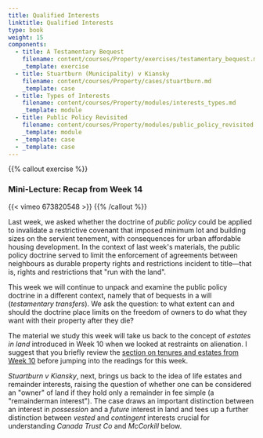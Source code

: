 ```yaml
---
title: Qualified Interests
linktitle: Qualified Interests
type: book
weight: 15
components:
  - title: A Testamentary Bequest
    filename: content/courses/Property/exercises/testamentary_bequest.md
    _template: exercise
  - title: Stuartburn (Municipality) v Kiansky
    filename: content/courses/Property/cases/stuartburn.md
    _template: case
  - title: Types of Interests
    filename: content/courses/Property/modules/interests_types.md
    _template: module
  - title: Public Policy Revisited
    filename: content/courses/Property/modules/public_policy_revisited.md
    _template: module
  - _template: case
  - _template: case
---
```




{{% callout exercise %}} 

### Mini-Lecture: Recap from Week 14

{{< vimeo 673820548 >}}
{{% /callout %}}

Last week, we asked whether the doctrine of *public policy* could be applied to invalidate a restrictive covenant that imposed minimum lot and building sizes on the servient tenement, with consequences for urban affordable housing development. In the context of last week's materials, the public policy doctrine served to limit the enforcement of agreements between neighbours as durable property rights and restrictions incident to title—that is, rights and restrictions that "run with the land". 

This week we will continue to unpack and examine the public policy doctrine in a different context, namely that of bequests in a will (*testamentary transfers*). We ask the question: to what extent can and should the doctrine place limits on the freedom of owners to do what they want with their property after they die? 

The material we study this week will take us back to the concept of *estates in land* introduced in Week 10 when we looked at restraints on alienation. I suggest that you briefly review the [section on tenures and estates from Week 10](../week10/#tenures--and-estates) before jumping into the readings for this week. 

*Stuartburn v Kiansky*, next, brings us back to the idea of life estates and remainder interests, raising the question of whether one can be considered an "owner" of land if they hold only a remainder in fee simple (a "remainderman interest"). The case draws an important distinction between an interest in *possession* and a *future* interest in land and tees up a further distinction between *vested* and *contingent* interests crucial for understanding *Canada Trust Co* and *McCorkill* below. 
